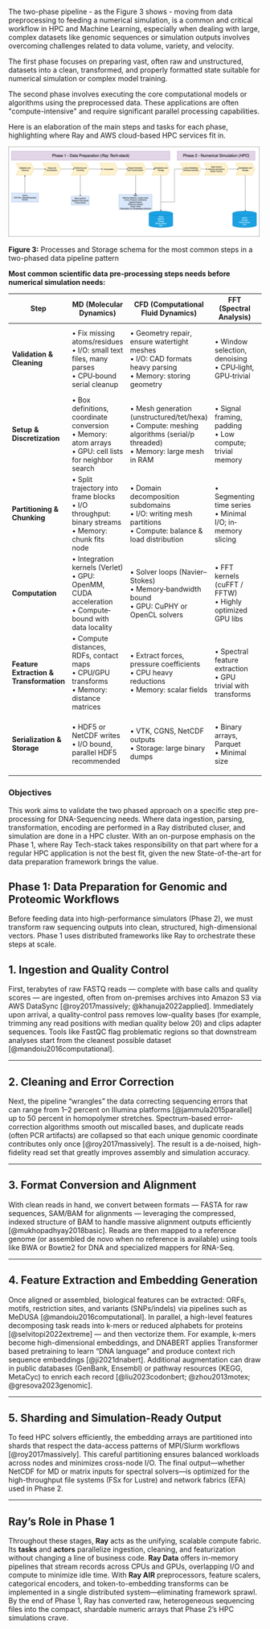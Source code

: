 The two-phase pipeline - as the Figure 3 shows - moving from data preprocessing to feeding a numerical simulation, is a common and critical workflow in HPC and Machine Learning, especially when dealing with large, complex datasets like genomic sequences or simulation outputs involves overcoming challenges related to data volume, variety, and velocity.

The first phase focuses on preparing vast, often raw and unstructured, datasets into a clean, transformed, and properly formatted state suitable for numerical simulation or complex model training.

The second phase involves executing the core computational models or algorithms using the preprocessed data. These applications are often "compute-intensive" and require significant parallel processing capabilities.

Here is an elaboration of the main steps and tasks for each phase, highlighting where Ray and AWS cloud-based HPC services fit in.

<img src="../images/Generalized_data-pipeline.drawio.png" alt="Common ETL" width="500">

**Figure 3:** Processes and Storage schema for the most common steps in a two-phased data pipeline pattern



**Most common scientific data pre-processing steps needs before numerical simulation needs:**


 | Step                                    | MD (Molecular Dynamics)                                                                                    | CFD (Computational Fluid Dynamics)                                                                                            | FFT (Spectral Analysis)                                        | Genomics / Protein Sequencing                                                                     |
| --------------------------------------- | ---------------------------------------------------------------------------------------------------------- | ----------------------------------------------------------------------------------------------------------------------------- | -------------------------------------------------------------- | ------------------------------------------------------------------------------------------------- |
| **Validation & Cleaning**               | • Fix missing atoms/residues<br>• I/O: small text files, many parses<br>• CPU‐bound serial cleanup         | • Geometry repair, ensure watertight meshes<br>• I/O: CAD formats heavy parsing<br>• Memory: storing geometry                 | • Window selection, denoising<br>• CPU‐light, GPU‐trivial      | • Sequence QC, adapter trimming<br>• I/O: FASTQ large files<br>• Irregular string parses          |
| **Setup & Discretization**              | • Box definitions, coordinate conversion<br>• Memory: atom arrays<br>• GPU: cell lists for neighbor search | • Mesh generation (unstructured/tet/hexa)<br>• Compute: meshing algorithms (serial/p threaded)<br>• Memory: large mesh in RAM | • Signal framing, padding<br>• Low compute; trivial memory     | • k-mer indexing, suffix arrays<br>• Memory: huge hash tables<br>• Parallel: distributed indexing |
| **Partitioning & Chunking**             | • Split trajectory into frame blocks<br>• I/O throughput: binary streams<br>• Memory: chunk fits node      | • Domain decomposition subdomains<br>• I/O: writing mesh partitions<br>• Compute: balance & load distribution                 | • Segmenting time series<br>• Minimal I/O; in‐memory slicing   | • Batch reads for alignment<br>• I/O: S3/FSx streaming needed                                     |
| **Computation**                         | • Integration kernels (Verlet)<br>• GPU: OpenMM, CUDA acceleration<br>• Compute‐bound with data locality   | • Solver loops (Navier–Stokes)<br>• Memory‐bandwidth bound<br>• GPU: CuPHY or OpenCL solvers                                  | • FFT kernels (cuFFT / FFTW)<br>• Highly optimized GPU libs    | • Alignment (BWA, Bowtie) or assembly<br>• Irregular memory access; vectorization possible        |
| **Feature Extraction & Transformation** | • Compute distances, RDFs, contact maps<br>• CPU/GPU transforms<br>• Memory: distance matrices             | • Extract forces, pressure coefficients<br>• CPU heavy reductions<br>• Memory: scalar fields                                  | • Spectral feature extraction<br>• GPU trivial with transforms | • Variant calling, motif detection<br>• Compute: HMMs; I/O: reference lookups                     |
| **Serialization & Storage**             | • HDF5 or NetCDF writes<br>• I/O bound, parallel HDF5 recommended                                          | • VTK, CGNS, NetCDF outputs<br>• Storage: large binary dumps                                                                  | • Binary arrays, Parquet<br>• Minimal size                     | • Parquet/CSV for variants<br>• Metadata catalogs, many small files                               |




### Objectives
This work aims to validate the two phased approach on a specific step pre-processing for DNA-Sequencing needs. Where data ingestion, parsing, transformation, encoding are performed in a Ray distributed cluser, and simulation are done in a HPC cluster. With an on-purpose emphasis on the Phase 1, where Ray Tech-stack takes responsibility on that part where for a regular HPC application is not the best fit, given the new State-of-the-art for data preparation framework brings the value.


## Phase 1: Data Preparation for Genomic and Proteomic Workflows

Before feeding data into high-performance simulators (Phase 2), we must transform raw sequencing outputs into clean, structured, high-dimensional vectors. Phase 1 uses distributed frameworks like Ray to orchestrate these steps at scale.


## 1. Ingestion and Quality Control

First, terabytes of raw FASTQ reads — complete with base calls and quality scores — are ingested, often from on-premises archives into Amazon S3 via AWS DataSync \[@roy2017massively; @khanuja2022applied]. Immediately upon arrival, a quality-control pass removes low-quality bases (for example, trimming any read positions with median quality below 20) and clips adapter sequences. Tools like FastQC flag problematic regions so that downstream analyses start from the cleanest possible dataset \[@mandoiu2016computational].

---

## 2. Cleaning and Error Correction

Next, the pipeline “wrangles” the data correcting sequencing errors that can range from 1–2 percent on Illumina platforms \[@jammula2015parallel] up to 50 percent in homopolymer stretches. Spectrum-based error-correction algorithms smooth out miscalled bases, and duplicate reads (often PCR artifacts) are collapsed so that each unique genomic coordinate contributes only once \[@roy2017massively]. The result is a de-noised, high-fidelity read set that greatly improves assembly and simulation accuracy.

---

## 3. Format Conversion and Alignment

With clean reads in hand, we convert between formats — FASTA for raw sequences, SAM/BAM for alignments — leveraging the compressed, indexed structure of BAM to handle massive alignment outputs efficiently \[@mukhopadhyay2018basic]. Reads are then mapped to a reference genome (or assembled de novo when no reference is available) using tools like BWA or Bowtie2 for DNA and specialized mappers for RNA-Seq. 

---

## 4. Feature Extraction and Embedding Generation

Once aligned or assembled, biological features can be extracted: ORFs, motifs, restriction sites, and variants (SNPs/indels) via pipelines such as MeDUSA \[@mandoiu2016computational]. In parallel, a high-level features decomposing task reads into k-mers or reduced alphabets for proteins \[@selvitopi2022extreme] — and then vectorize them. For example, k-mers become high-dimensional embeddings, and DNABERT applies Transformer based pretraining to learn “DNA language” and produce context rich sequence embeddings \[@ji2021dnabert]. Additional augmentation can draw in public databases (GenBank, Ensembl) or pathway resources (KEGG, MetaCyc) to enrich each record \[@liu2023codonbert; @zhou2013motex; @gresova2023genomic].

---

## 5. Sharding and Simulation-Ready Output

To feed HPC solvers efficiently, the embedding arrays are partitioned into shards that respect the data-access patterns of MPI/Slurm workflows \[@roy2017massively]. This careful partitioning ensures balanced workloads across nodes and minimizes cross-node I/O. The final output—whether NetCDF for MD or matrix inputs for spectral solvers—is optimized for the high-throughput file systems (FSx for Lustre) and network fabrics (EFA) used in Phase 2.

---

## Ray’s Role in Phase 1

Throughout these stages, **Ray** acts as the unifying, scalable compute fabric. Its **tasks** and **actors** parallelize ingestion, cleaning, and featurization without changing a line of business code. **Ray Data** offers in-memory pipelines that stream records across CPUs and GPUs, overlapping I/O and compute to minimize idle time. With **Ray AIR** preprocessors, feature scalers, categorical encoders, and token-to-embedding transforms can be implemented in a single distributed system—eliminating framework sprawl. By the end of Phase 1, Ray has converted raw, heterogeneous sequencing files into the compact, shardable numeric arrays that Phase 2’s HPC simulations crave.
